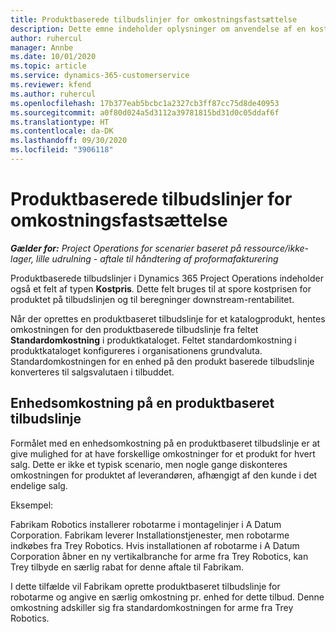 ```yaml
---
title: Produktbaserede tilbudslinjer for omkostningsfastsættelse
description: Dette emne indeholder oplysninger om anvendelse af en kostpris på en produktbaseret tilbudslinje.
author: ruhercul
manager: Annbe
ms.date: 10/01/2020
ms.topic: article
ms.service: dynamics-365-customerservice
ms.reviewer: kfend
ms.author: ruhercul
ms.openlocfilehash: 17b377eab5bcbc1a2327cb3ff87cc75d8de40953
ms.sourcegitcommit: a0f80d024a5d3112a39781815bd31d0c05ddaf6f
ms.translationtype: HT
ms.contentlocale: da-DK
ms.lasthandoff: 09/30/2020
ms.locfileid: "3906118"
---
```

# <a name="costing-product-based-quote-lines"></a>Produktbaserede tilbudslinjer for omkostningsfastsættelse

_**Gælder for:** Project Operations for scenarier baseret på ressource/ikke-lager, lille udrulning - aftale til håndtering af proformafakturering_


Produktbaserede tilbudslinjer i Dynamics 365 Project Operations indeholder også et felt af typen **Kostpris**. Dette felt bruges til at spore kostprisen for produktet på tilbudslinjen og til beregninger downstream-rentabilitet.

Når der oprettes en produktbaseret tilbudslinje for et katalogprodukt, hentes omkostningen for den produktbaserede tilbudslinje fra feltet **Standardomkostning** i produktkataloget. Feltet standardomkostning i produktkataloget konfigureres i organisationens grundvaluta. Standardomkostningen for en enhed på den produkt baserede tilbudslinje konverteres til salgsvalutaen i tilbuddet.

## <a name="unit-cost-on-a-product-based-quote-line"></a>Enhedsomkostning på en produktbaseret tilbudslinje

Formålet med en enhedsomkostning på en produktbaseret tilbudslinje er at give mulighed for at have forskellige omkostninger for et produkt for hvert salg. Dette er ikke et typisk scenario, men nogle gange diskonteres omkostningen for produktet af leverandøren, afhængigt af den kunde i det endelige salg.

Eksempel:

Fabrikam Robotics installerer robotarme i montagelinjer i A Datum Corporation. Fabrikam leverer Installationstjenester, men robotarme indkøbes fra Trey Robotics. Hvis installationen af robotarme i A Datum Corporation åbner en ny vertikalbranche for arme fra Trey Robotics, kan Trey tilbyde en særlig rabat for denne aftale til Fabrikam.

I dette tilfælde vil Fabrikam oprette produktbaseret tilbudslinje for robotarme og angive en særlig omkostning pr. enhed for dette tilbud. Denne omkostning adskiller sig fra standardomkostningen for arme fra Trey Robotics.
